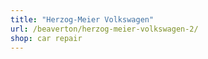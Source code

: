 ```yaml
---
title: "Herzog-Meier Volkswagen"
url: /beaverton/herzog-meier-volkswagen-2/
shop: car repair
---
```

